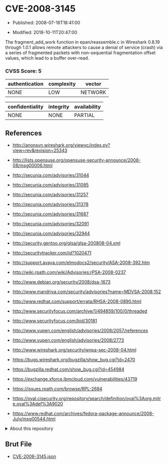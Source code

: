 # CVE-2008-3145

- Published: 2008-07-16T18:41:00

- Modified: 2018-10-11T20:47:00

The fragment_add_work function in epan/reassemble.c in Wireshark 0.8.19 through 1.0.1 allows remote attackers to cause a denial of service (crash) via a series of fragmented packets with non-sequential fragmentation offset values, which lead to a buffer over-read.

### CVSS Score: **5**

| authentication | complexity | vector |
| --- | --- | --- |
| NONE | LOW | NETWORK |

| confidentiality | integrity | availability |
| --- | --- | --- |
| NONE | NONE | PARTIAL |

## References

* http://anonsvn.wireshark.org/viewvc/index.py?view=rev&revision=25343

* http://lists.opensuse.org/opensuse-security-announce/2008-08/msg00006.html

* http://secunia.com/advisories/31044

* http://secunia.com/advisories/31085

* http://secunia.com/advisories/31257

* http://secunia.com/advisories/31378

* http://secunia.com/advisories/31687

* http://secunia.com/advisories/32091

* http://secunia.com/advisories/32944

* http://security.gentoo.org/glsa/glsa-200808-04.xml

* http://securitytracker.com/id?1020471

* http://support.avaya.com/elmodocs2/security/ASA-2008-392.htm

* http://wiki.rpath.com/wiki/Advisories:rPSA-2008-0237

* http://www.debian.org/security/2008/dsa-1673

* http://www.mandriva.com/security/advisories?name=MDVSA-2008:152

* http://www.redhat.com/support/errata/RHSA-2008-0890.html

* http://www.securityfocus.com/archive/1/494859/100/0/threaded

* http://www.securityfocus.com/bid/30181

* http://www.vupen.com/english/advisories/2008/2057/references

* http://www.vupen.com/english/advisories/2008/2773

* http://www.wireshark.org/security/wnpa-sec-2008-04.html

* https://bugs.wireshark.org/bugzilla/show_bug.cgi?id=2470

* https://bugzilla.redhat.com/show_bug.cgi?id=454984

* https://exchange.xforce.ibmcloud.com/vulnerabilities/43719

* https://issues.rpath.com/browse/RPL-2684

* https://oval.cisecurity.org/repository/search/definition/oval%3Aorg.mitre.oval%3Adef%3A9020

* https://www.redhat.com/archives/fedora-package-announce/2008-July/msg00544.html

<details>
<summary>About this repository</summary> 

  This repository is part of the project [Live Hack CVE](https://github.com/Live-Hack-CVE). Main website can be found [www.live-hack.org](https://www.live-hack.org) 
  
  Made by [Sn0wAlice](https://github.com/Sn0wAlice) for the people that care about security and need to have a feed of the latest CVEs. Hope you enjoy it, don't forget to star the repo and follow me on [Twitter](https://twitter.com/Sn0wAlice) and [Github](https://github.com/Sn0wAlice). And that is my [personnal website](https://www.alice-snow.me/)

  - [Home Page](https://github.com/Live-Hack-CVE)
  - [Framework](https://github.com/Live-Hack-CVE/cve-framework)
  - [CVE database](https://github.com/Live-Hack-CVE/full_database)
  - [Changelog](https://github.com/Live-Hack-CVE/Changelog)
</details>

## Brut File

* [CVE-2008-3145.json](https://raw.githubusercontent.com/Live-Hack-CVE/full_database/main/cves/2008/CVE-2008-3145.json)

